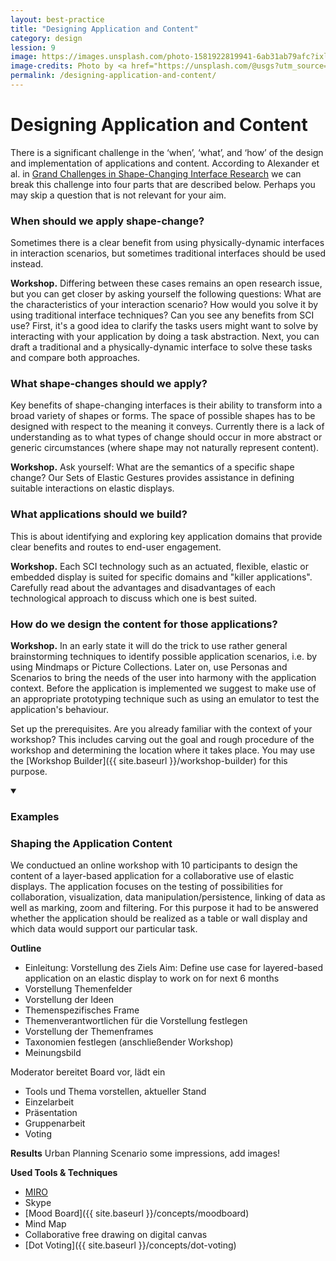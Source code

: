 ```yaml
---
layout: best-practice
title: "Designing Application and Content"
category: design
lession: 9
image: https://images.unsplash.com/photo-1581922819941-6ab31ab79afc?ixlib=rb-1.2.1&ixid=eyJhcHBfaWQiOjEyMDd9&auto=format&fit=crop&w=2000&q=80
image-credits: Photo by <a href="https://unsplash.com/@usgs?utm_source=unsplash&amp;utm_medium=referral&amp;utm_content=creditCopyText">USGS</a> on <a href="/s/photos/shape-change?utm_source=unsplash&amp;utm_medium=referral&amp;utm_content=creditCopyText">Unsplash</a>
permalink: /designing-application-and-content/
---
```


# Designing Application and Content
There is a significant challenge in the ‘when’, ‘what’, and ‘how’ of the design and implementation of applications and content. According to Alexander et al. in [Grand Challenges in Shape-Changing Interface Research]({site.baseurl}}/resources) we can break this challenge into four parts that are described below. Perhaps you may skip a question that is not relevant for your aim. 

### When should we apply shape-change?
Sometimes there is a clear benefit from using physically-dynamic interfaces in interaction scenarios, but sometimes traditional interfaces should be used instead. 

**Workshop.**
Differing between these cases remains an open research issue, but you can get closer by asking yourself the following questions: What are the characteristics of your interaction scenario? How would you solve it by using traditional interface techniques? Can you see any benefits from SCI use? First, it's a good idea to clarify the tasks users might want to solve by interacting with your application by doing a task abstraction. Next, you can draft a traditional and a physically-dynamic interface to solve these tasks and compare both approaches. 

### What shape-changes should we apply?  
Key benefits of shape-changing interfaces is their ability to transform into a broad variety of shapes or forms. The space of possible shapes has to be designed with respect to the meaning it conveys. Currently there is a lack of understanding as to what types of change should occur in more abstract or generic circumstances (where shape may not naturally represent content).

**Workshop.**
 Ask yourself: What are the semantics of a specific shape change? Our Sets of Elastic Gestures provides assistance in defining suitable interactions on elastic displays. 

### What applications should we build?    
This is about identifying and exploring key application domains that provide clear benefits and routes to end-user engagement. 

**Workshop.**
Each SCI technology such as an actuated, flexible, elastic or embedded display is suited for specific domains and "killer applications". Carefully read about the advantages and disadvantages of each technological approach to discuss which one is best suited.

### How do we design the content for those applications?  

**Workshop.**
In an early state it will do the trick to use rather general brainstorming techniques to identify possible application scenarios, i.e. by using Mindmaps or Picture Collections. Later on, use Personas and Scenarios to bring the needs of the user into harmony with the application context. Before the application is implemented we suggest to make use of an appropriate prototyping technique such as using an emulator to test the application's behaviour.

Set up the prerequisites. Are you already familiar with the context of your workshop? This includes carving out the goal and rough procedure of the workshop and determining the location where it takes place. You may use the [Workshop Builder]({{ site.baseurl }}/workshop-builder) for this purpose. 

<details markdown="1" open>
<summary><h3>Examples</h3></summary>             

### Shaping the Application Content
We conductued an online workshop with 10 participants to design the content of a layer-based application for a collaborative use of elastic displays. The application focuses on the testing of possibilities for collaboration, visualization, data manipulation/persistence, linking of data as well as marking, zoom and filtering. For this purpose it had to be answered whether the application should be realized as a table or wall display and which data would support our particular task.

**Outline**
- Einleitung: Vorstellung des Ziels
Aim: Define use case for layered-based application on an elastic display to work on for next 6 months
- Vorstellung Themenfelder
- Vorstellung der Ideen
- Themenspezifisches Frame
- Themenverantwortlichen für die Vorstellung festlegen
- Vorstellung der Themenframes
- Taxonomien festlegen (anschließender Workshop)
- Meinungsbild

Moderator bereitet Board vor, lädt ein
- Tools und Thema vorstellen, aktueller Stand
- Einzelarbeit
- Präsentation
- Gruppenarbeit
- Voting

**Results**
Urban Planning Scenario
some impressions, add images!

**Used Tools & Techniques**
- [MIRO](https://miro.com/)
- Skype
- [Mood Board]({{ site.baseurl }}/concepts/moodboard)
- Mind Map
- Collaborative free drawing on digital canvas
- [Dot Voting]({{ site.baseurl }}/concepts/dot-voting)

</details>



